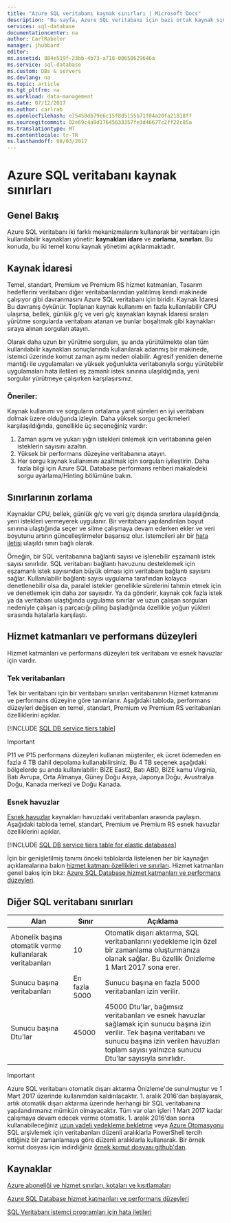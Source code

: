 ```yaml
---
title: "Azure SQL veritabanı kaynak sınırları | Microsoft Docs"
description: "Bu sayfa, Azure SQL veritabanı için bazı ortak kaynak sınırları açıklar."
services: sql-database
documentationcenter: na
author: CarlRabeler
manager: jhubbard
editor: 
ms.assetid: 884e519f-23bb-4b73-a718-00658629646a
ms.service: sql-database
ms.custom: DBs & servers
ms.devlang: na
ms.topic: article
ms.tgt_pltfrm: na
ms.workload: data-management
ms.date: 07/12/2017
ms.author: carlrab
ms.openlocfilehash: e75458db79e6c15f8d5155b71f04a20fa21818ff
ms.sourcegitcommit: 02e69c4a9d17645633357fe3d46677c2ff22c85a
ms.translationtype: MT
ms.contentlocale: tr-TR
ms.lasthandoff: 08/03/2017
---
```

# <a name="azure-sql-database-resource-limits"></a>Azure SQL veritabanı kaynak sınırları
## <a name="overview"></a>Genel Bakış
Azure SQL veritabanı iki farklı mekanizmalarını kullanarak bir veritabanı için kullanılabilir kaynakları yönetir: **kaynakları idare** ve **zorlama, sınırları**. Bu konuda, bu iki temel konu kaynak yönetimi açıklanmaktadır.

## <a name="resource-governance"></a>Kaynak İdaresi
Temel, standart, Premium ve Premium RS hizmet katmanları, Tasarım hedeflerini veritabanı diğer veritabanlarından yalıtılmış kendi makinede çalışıyor gibi davranmasını Azure SQL veritabanı için biridir. Kaynak İdaresi Bu davranış öykünür. Toplanan kaynak kullanımı en fazla kullanılabilir CPU ulaşırsa, bellek, günlük g/ç ve veri g/ç kaynakları kaynak İdaresi sıraları yürütme sorgularda veritabanı atanan ve bunlar boşaltmak gibi kaynakları sıraya alınan sorguları atayın.

Olarak daha uzun bir yürütme sorguları, şu anda yürütülmekte olan tüm kullanılabilir kaynakları sonuçlarında kullanılarak adanmış bir makinede, istemci üzerinde komut zaman aşımı neden olabilir. Agresif yeniden deneme mantığı ile uygulamaları ve yüksek yoğunlukta veritabanıyla sorgu yürütebilir uygulamaları hata iletileri eş zamanlı istek sınırına ulaşıldığında, yeni sorgular yürütmeye çalışırken karşılaşırsınız.

### <a name="recommendations"></a>Öneriler:
Kaynak kullanımı ve sorguların ortalama yanıt süreleri en iyi veritabanı dolmak üzere olduğunda izleyin. Daha yüksek sorgu gecikmeleri karşılaşıldığında, genellikle üç seçeneğiniz vardır:

1. Zaman aşımı ve yukarı yığın istekleri önlemek için veritabanına gelen isteklerin sayısını azaltın.
2. Yüksek bir performans düzeyine veritabanına atayın.
3. Her sorgu kaynak kullanımını azaltmak için sorguları iyileştirin. Daha fazla bilgi için Azure SQL Database performans rehberi makaledeki sorgu ayarlama/Hinting bölümüne bakın.

## <a name="enforcement-of-limits"></a>Sınırlarının zorlama
Kaynaklar CPU, bellek, günlük g/ç ve veri g/ç dışında sınırlara ulaşıldığında, yeni istekleri vermeyerek uygulanır. Bir veritabanı yapılandırılan boyut sınırına ulaştığında seçer ve silme çalışmaya devam ederken ekler ve veri boyutunu artırın güncelleştirmeler başarısız olur. İstemcileri alır bir [hata iletisi](sql-database-develop-error-messages.md) ulaşıldı sınırı bağlı olarak.

Örneğin, bir SQL veritabanına bağlantı sayısı ve işlenebilir eşzamanlı istek sayısı sınırlıdır. SQL veritabanı bağlantı havuzunu desteklemek için eşzamanlı istek sayısından büyük olması için veritabanı bağlantı sayısını sağlar. Kullanılabilir bağlantı sayısı uygulama tarafından kolayca denetlenebilir olsa da, paralel istekler genellikle sürelerini tahmin etmek için ve denetlemek için daha zor sayısıdır. Ya da gönderir, kaynak çok fazla istek ya da veritabanı ulaştığında uygulama sınırlar ve uzun çalışan sorguları nedeniyle çalışan iş parçacığı piling başladığında özellikle yoğun yükleri sırasında hatalarla karşılaştı.

## <a name="service-tiers-and-performance-levels"></a>Hizmet katmanları ve performans düzeyleri
Hizmet katmanları ve performans düzeyleri tek veritabanı ve esnek havuzlar için vardır.

### <a name="single-databases"></a>Tek veritabanları
Tek bir veritabanı için bir veritabanı sınırları veritabanının Hizmet katmanını ve performans düzeyine göre tanımlanır. Aşağıdaki tabloda, performans düzeyleri değişen en temel, standart, Premium ve Premium RS veritabanları özelliklerini açıklar.

[!INCLUDE [SQL DB service tiers table](../../includes/sql-database-service-tiers-table.md)]

> [!IMPORTANT]
> P11 ve P15 performans düzeyleri kullanan müşteriler, ek ücret ödemeden en fazla 4 TB dahil depolama kullanabilirsiniz. Bu 4 TB seçenek aşağıdaki bölgelerde şu anda kullanılabilir: BİZE East2, Batı ABD, BİZE kamu Virginia, Batı Avrupa, Orta Almanya, Güney Doğu Asya, Japonya Doğu, Avustralya Doğu, Kanada merkezi ve Doğu Kanada.
>

### <a name="elastic-pools"></a>Esnek havuzlar
[Esnek havuzlar](sql-database-elastic-pool.md) kaynakları havuzdaki veritabanları arasında paylaşın. Aşağıdaki tabloda temel, standart, Premium ve Premium RS esnek havuzlar özelliklerini açıklar.

[!INCLUDE [SQL DB service tiers table for elastic databases](../../includes/sql-database-service-tiers-table-elastic-pools.md)]

İçin bir genişletilmiş tanımı önceki tablolarda listelenen her bir kaynağın açıklamalarına bakın [hizmet katmanı özellikleri ve sınırları](sql-database-performance-guidance.md#service-tier-capabilities-and-limits). Hizmet katmanları genel bakış için bkz: [Azure SQL Database hizmet katmanları ve performans düzeyleri](sql-database-service-tiers.md).

## <a name="other-sql-database-limits"></a>Diğer SQL veritabanı sınırları
| Alan | Sınır | Açıklama |
| --- | --- | --- |
| Abonelik başına otomatik verme kullanılarak veritabanları |10 |Otomatik dışarı aktarma, SQL veritabanlarını yedekleme için özel bir zamanlama oluşturmanıza olanak sağlar. Bu özellik Önizleme 1 Mart 2017 sona erer.  |
| Sunucu başına veritabanları |En fazla 5000 |Sunucu başına en fazla 5000 veritabanları izin verilir. |
| Sunucu başına Dtu'lar |45000 |45000 Dtu'lar, bağımsız veritabanları ve esnek havuzlar sağlamak için sunucu başına izin verilir. Tek başına veritabanı ve sunucu başına izin verilen havuzları toplam sayısı yalnızca sunucu Dtu'lar sayısıyla sınırlıdır.  

> [!IMPORTANT]
> Azure SQL veritabanı otomatik dışarı aktarma Önizleme'de sunulmuştur ve 1 Mart 2017 üzerinde kullanımdan kaldırılacaktır. 1. aralık 2016'dan başlayarak, artık otomatik dışarı aktarma üzerinde herhangi bir SQL veritabanına yapılandırmanız mümkün olmayacaktır. Tüm var olan işleri 1 Mart 2017 kadar çalışmaya devam edecek verme otomatik. 1. aralık 2016'dan sonra kullanabileceğiniz [uzun vadeli yedekleme bekletme](sql-database-long-term-retention.md) veya [Azure Otomasyonu](../automation/automation-intro.md) SQL arşivlemek için veritabanları düzenli aralıklarla PowerShell tercih ettiğiniz bir zamanlamaya göre düzenli aralıklarla kullanarak. Bir örnek komut dosyası için indirdiğiniz [örnek komut dosyası github'dan](https://github.com/Microsoft/sql-server-samples/tree/master/samples/manage/azure-automation-automated-export).
>


## <a name="resources"></a>Kaynaklar
[Azure aboneliği ve hizmet sınırları, kotaları ve kısıtlamaları](../azure-subscription-service-limits.md)

[Azure SQL Database hizmet katmanları ve performans düzeyleri](sql-database-service-tiers.md)

[SQL Veritabanı istemci programları için hata iletileri](sql-database-develop-error-messages.md)
